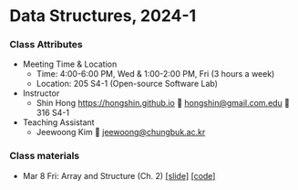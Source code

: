 # Data Structures, 2024-1 #

### Class Attributes ###
* Meeting Time & Location
	- Time: 4:00-6:00 PM, Wed & 1:00-2:00 PM, Fri (3 hours a week)
	- Location: 205 S4-1 (Open-source Software Lab)
* Instructor
	- Shin Hong https://hongshin.github.io :e-mail: hongshin@gmail.com.edu :door: 316 S4-1
* Teaching Assistant
	- Jeewoong Kim :e-mail: jeewoong@chungbuk.ac.kr


### Class materials ###
* Mar 8 Fri: Array and Structure (Ch. 2) [\[slide\]](notes/ch2.pdf) [\[code\]](notes/Mar8)
